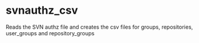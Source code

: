 # svnauthz_csv
Reads the SVN authz file and creates the csv files for groups, repositories, user_groups and repository_groups
